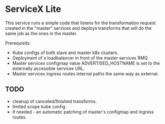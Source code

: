 # ServiceX Lite

This service runs a simple code that listens for the transformation request created in the "master" servicex and deploys transforms that will do the same job as the ones in the master.

Prerequisits:

* Kube configs of both slave and master k8s clusters.
* Deployment of a loadbalancer in front of the master servicex RMQ
* Master servicex configmap value ADVERTISED_HOSTNAME is set to the externally accessible servicex URL.
* Master servicex ingress routes internal paths the same way as external.

## TODO

* cleanup of canceled/finished transforms.
* limited scope kube config
* if needed - an automatic patching of master's configmap and ingress routes.
